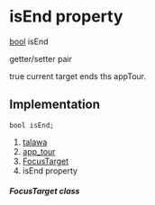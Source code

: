 
<div>

# isEnd property

</div>


[bool](https://api.flutter.dev/flutter/dart-core/bool-class.html)
isEnd


getter/setter pair




true current target ends ths appTour.



## Implementation

``` language-dart
bool isEnd;
```







1.  [talawa](../../index.html)
2.  [app_tour](../../models_app_tour/)
3.  [FocusTarget](../../models_app_tour/FocusTarget-class.html)
4.  isEnd property

##### FocusTarget class







